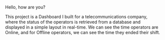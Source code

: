 Hello, how are you?

This project is a Dashboard I built for a telecommunications company, where the status of the operators is retrieved from a database and displayed in a simple layout in real-time. We can see the time operators are Online, and for Offline operators, we can see the time they ended their shift.
